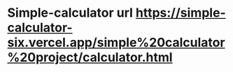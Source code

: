 # Simple-calculator url https://simple-calculator-six.vercel.app/simple%20calculator%20project/calculator.html
